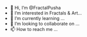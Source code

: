 - 👋 Hi, I’m @FractalPusha
- 👀 I’m interested in Fractals & Art...
- 🌱 I’m currently learning ...
- 💞️ I’m looking to collaborate on ...
- 📫 How to reach me ...

<!---
FractalPusha/FractalPusha is a ✨ special ✨ repository because its `README.md` (this file) appears on your GitHub profile.
You can click the Preview link to take a look at your changes.
--->
